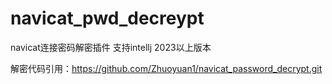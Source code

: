 # navicat_pwd_decreypt
navicat连接密码解密插件
支持intellj 2023以上版本

解密代码引用：https://github.com/Zhuoyuan1/navicat_password_decrypt.git

